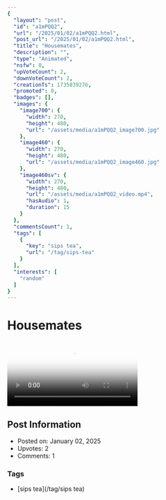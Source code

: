 ```yaml
---
{
  "layout": "post",
  "id": "a1mPQQ2",
  "url": "/2025/01/02/a1mPQQ2.html",
  "post_url": "/2025/01/02/a1mPQQ2.html",
  "title": "Housemates",
  "description": "",
  "type": "Animated",
  "nsfw": 0,
  "upVoteCount": 2,
  "downVoteCount": 2,
  "creationTs": 1735839276,
  "promoted": 0,
  "badges": [],
  "images": {
    "image700": {
      "width": 270,
      "height": 480,
      "url": "/assets/media/a1mPQQ2_image700.jpg"
    },
    "image460": {
      "width": 270,
      "height": 480,
      "url": "/assets/media/a1mPQQ2_image460.jpg"
    },
    "image460sv": {
      "width": 270,
      "height": 480,
      "url": "/assets/media/a1mPQQ2_video.mp4",
      "hasAudio": 1,
      "duration": 15
    }
  },
  "commentsCount": 1,
  "tags": [
    {
      "key": "sips tea",
      "url": "/tag/sips-tea"
    }
  ],
  "interests": [
    "random"
  ]
}
---
```


# Housemates

<video controls playsinline loop poster="/assets/media/a1mPQQ2_image460.jpg">
  <source src="/assets/media/a1mPQQ2_video.mp4" type="video/mp4">
  Your browser does not support the video tag.
</video>

## Post Information

- Posted on: January 02, 2025
- Upvotes: 2
- Comments: 1

### Tags

- [sips tea](/tag/sips tea)
